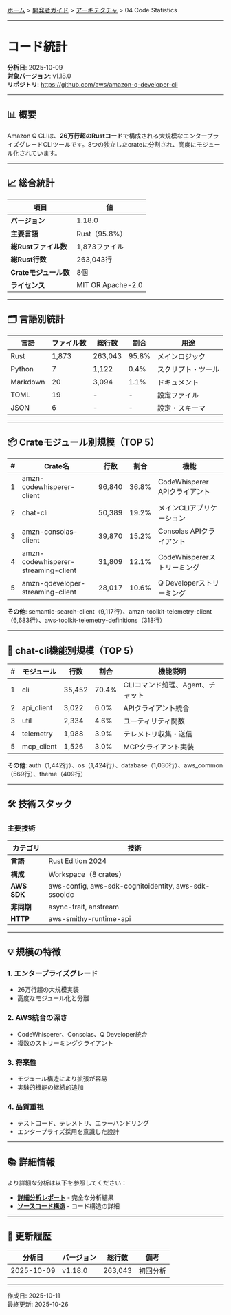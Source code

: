 [ホーム](../../README.md) > [開発者ガイド](../README.md) > [アーキテクチャ](README.md) > 04 Code Statistics

---

# コード統計

**分析日**: 2025-10-09  
**対象バージョン**: v1.18.0  
**リポジトリ**: https://github.com/aws/amazon-q-developer-cli

---

## 📊 概要

Amazon Q CLIは、**26万行超のRustコード**で構成される大規模なエンタープライズグレードCLIツールです。8つの独立したcrateに分割され、高度にモジュール化されています。

---

## 📈 総合統計

| 項目 | 値 |
|------|-----|
| **バージョン** | 1.18.0 |
| **主要言語** | Rust（95.8%） |
| **総Rustファイル数** | 1,873ファイル |
| **総Rust行数** | 263,043行 |
| **Crateモジュール数** | 8個 |
| **ライセンス** | MIT OR Apache-2.0 |

---

## 🗂️ 言語別統計

| 言語 | ファイル数 | 総行数 | 割合 | 用途 |
|------|-----------|--------|------|------|
| Rust | 1,873 | 263,043 | 95.8% | メインロジック |
| Python | 7 | 1,122 | 0.4% | スクリプト・ツール |
| Markdown | 20 | 3,094 | 1.1% | ドキュメント |
| TOML | 19 | - | - | 設定ファイル |
| JSON | 6 | - | - | 設定・スキーマ |

---

## 📦 Crateモジュール別規模（TOP 5）

| # | Crate名 | 行数 | 割合 | 機能 |
|---|---------|------|------|------|
| 1 | amzn-codewhisperer-client | 96,840 | 36.8% | CodeWhisperer APIクライアント |
| 2 | chat-cli | 50,389 | 19.2% | メインCLIアプリケーション |
| 3 | amzn-consolas-client | 39,870 | 15.2% | Consolas APIクライアント |
| 4 | amzn-codewhisperer-streaming-client | 31,809 | 12.1% | CodeWhispererストリーミング |
| 5 | amzn-qdeveloper-streaming-client | 28,017 | 10.6% | Q Developerストリーミング |

**その他**: semantic-search-client（9,117行）、amzn-toolkit-telemetry-client（6,683行）、aws-toolkit-telemetry-definitions（318行）

---

## 🎯 chat-cli機能別規模（TOP 5）

| # | モジュール | 行数 | 割合 | 機能説明 |
|---|-----------|------|------|---------|
| 1 | cli | 35,452 | 70.4% | CLIコマンド処理、Agent、チャット |
| 2 | api_client | 3,022 | 6.0% | APIクライアント統合 |
| 3 | util | 2,334 | 4.6% | ユーティリティ関数 |
| 4 | telemetry | 1,988 | 3.9% | テレメトリ収集・送信 |
| 5 | mcp_client | 1,526 | 3.0% | MCPクライアント実装 |

**その他**: auth（1,442行）、os（1,424行）、database（1,030行）、aws_common（569行）、theme（409行）

---

## 🛠️ 技術スタック

### 主要技術

| カテゴリ | 技術 |
|---------|------|
| **言語** | Rust Edition 2024 |
| **構成** | Workspace（8 crates） |
| **AWS SDK** | aws-config, aws-sdk-cognitoidentity, aws-sdk-ssooidc |
| **非同期** | async-trait, anstream |
| **HTTP** | aws-smithy-runtime-api |

---

## 💡 規模の特徴

### 1. エンタープライズグレード
- 26万行超の大規模実装
- 高度なモジュール化と分離

### 2. AWS統合の深さ
- CodeWhisperer、Consolas、Q Developer統合
- 複数のストリーミングクライアント

### 3. 将来性
- モジュール構造により拡張が容易
- 実験的機能の継続的追加

### 4. 品質重視
- テストコード、テレメトリ、エラーハンドリング
- エンタープライズ採用を意識した設計

---

## 📚 詳細情報

より詳細な分析は以下を参照してください：
- **[詳細分析レポート](../../03_for-community/03_analysis/02_source-code-scale-analysis.md)** - 完全な分析結果
- **[ソースコード構造](03_source-code-structure.md)** - コード構造の詳細

---

## 🔄 更新履歴

| 分析日 | バージョン | 総行数 | 備考 |
|--------|-----------|--------|------|
| 2025-10-09 | v1.18.0 | 263,043 | 初回分析 |

---

作成日: 2025-10-11  
最終更新: 2025-10-26

